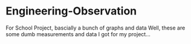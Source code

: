# Engineering-Observation
For School Project, bascially a bunch of graphs and data
Well, these are some dumb measurements and data I got for my project...

